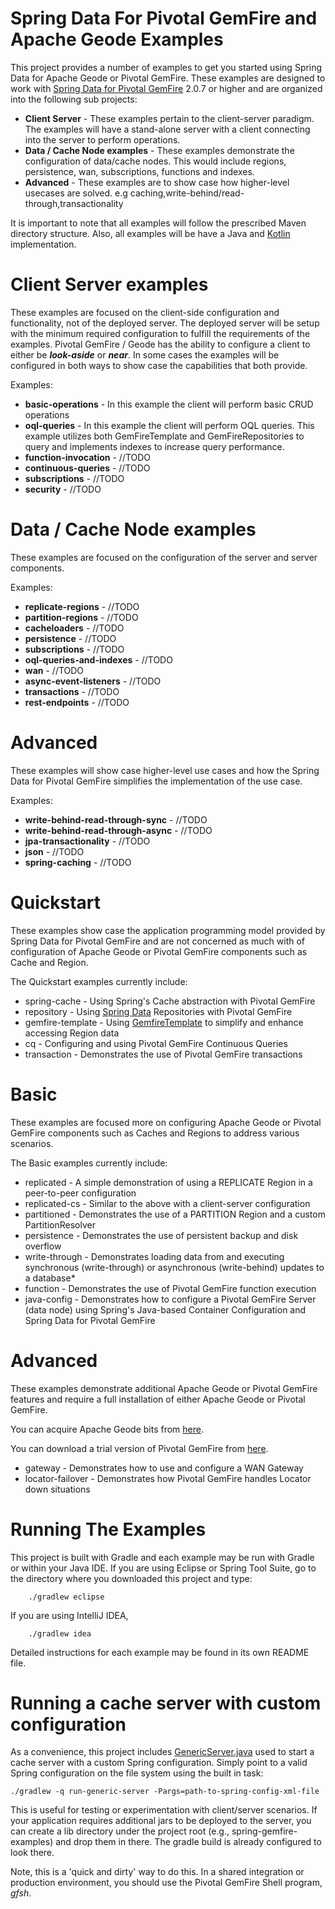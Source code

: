 Spring Data For Pivotal GemFire and Apache Geode Examples
=========================================================

This project provides a number of examples to get you started using Spring Data for Apache Geode or Pivotal GemFire. These examples are designed to work with [Spring Data for Pivotal GemFire](http://projects.spring.io/spring-data-gemfire) 2.0.7 or higher and are organized into the following sub projects:

* **Client Server** - These examples pertain to the client-server paradigm. The examples will have a stand-alone server with a client connecting into the server to perform operations. 
* **Data / Cache Node examples** - These examples demonstrate the configuration of data/cache nodes. This would include regions, persistence, wan, subscriptions, functions and indexes.
* **Advanced** - These examples are to show case how higher-level usecases are solved. e.g caching,write-behind/read-through,transactionality 

It is important to note that all examples will follow the prescribed Maven directory structure. Also, all examples will be have a Java and [Kotlin](http://kotlinlang.org) implementation. 

# Client Server examples
These examples are focused on the client-side configuration and functionality, not of the deployed server. The deployed server will be setup with the minimum required configuration to fulfill the requirements of the examples.
Pivotal GemFire / Geode has the ability to configure a client to either be _**look-aside**_ or _**near**_. In some cases the examples will be configured in both ways to show case the capabilities that both provide.

Examples:
* **basic-operations** - In this example the client will perform basic CRUD operations
* **oql-queries** - In this example the client will perform OQL queries. This example utilizes both GemFireTemplate and GemFireRepositories to query and implements indexes to increase query performance.
* **function-invocation** - //TODO
* **continuous-queries** - //TODO
* **subscriptions** - //TODO
* **security** - //TODO
 
# Data / Cache Node examples
These examples are focused on the configuration of the server and server components.

Examples:
* **replicate-regions** - //TODO
* **partition-regions** - //TODO
* **cacheloaders** - //TODO
* **persistence** - //TODO
* **subscriptions** - //TODO
* **oql-queries-and-indexes** - //TODO
* **wan** - //TODO
* **async-event-listeners** - //TODO
* **transactions** - //TODO
* **rest-endpoints** - //TODO

# Advanced
These examples will show case higher-level use cases and how the Spring Data for Pivotal GemFire simplifies the implementation of the use case.

Examples:
* **write-behind-read-through-sync** - //TODO
* **write-behind-read-through-async** - //TODO
* **jpa-transactionality** - //TODO
* **json** - //TODO
* **spring-caching** - //TODO


# Quickstart

These examples show case the application programming model provided by Spring Data for Pivotal GemFire and are not concerned as much with of configuration of Apache Geode or Pivotal GemFire components such as Cache and Region.

The Quickstart examples currently include:

* spring-cache - Using Spring's Cache abstraction with Pivotal GemFire
* repository - Using [Spring Data](http://projects.spring.io/spring-data) Repositories with Pivotal GemFire
* gemfire-template - Using [GemfireTemplate](https://docs.spring.io/spring-data/geode/docs/current/api/org/springframework/data/gemfire/GemfireTemplate.html) to simplify and enhance accessing Region data
* cq - Configuring and using Pivotal GemFire Continuous Queries
* transaction - Demonstrates the use of Pivotal GemFire transactions

# Basic

These examples are focused more on configuring Apache Geode or Pivotal GemFire components
such as Caches and Regions to address various scenarios.

The Basic examples currently include:

* replicated - A simple demonstration of using a REPLICATE Region in a peer-to-peer configuration
* replicated-cs - Similar to the above with a client-server configuration
* partitioned - Demonstrates the use of a PARTITION Region and a custom PartitionResolver
* persistence - Demonstrates the use of persistent backup and disk overflow
* write-through - Demonstrates loading data from and executing synchronous (write-through) or asynchronous (write-behind) updates to a database*
* function - Demonstrates the use of Pivotal GemFire function execution
* java-config - Demonstrates how to configure a Pivotal GemFire Server (data node)
using Spring's Java-based Container Configuration and Spring Data for Pivotal GemFire

# Advanced

These examples demonstrate additional Apache Geode or Pivotal GemFire features
and require a full installation of either Apache Geode or Pivotal GemFire.

You can acquire Apache Geode bits from [here](http://geode.apache.org/releases/).

You can download a trial version of Pivotal GemFire from [here](https://pivotal.io/pivotal-gemfire).

* gateway - Demonstrates how to use and configure a WAN Gateway
* locator-failover - Demonstrates how Pivotal GemFire handles Locator down situations

# Running The Examples

This project is built with Gradle and each example may be run with Gradle or within your Java IDE.
If you are using Eclipse or Spring Tool Suite, go to the directory where you downloaded this project
and type:

        ./gradlew eclipse

If you are using IntelliJ IDEA,

        ./gradlew idea

Detailed instructions for each example may be found in its own README file.

# Running a cache server with custom configuration

As a convenience, this project includes [GenericServer.java](https://github.com/spring-projects/spring-gemfire-examples/blob/master/spring-gemfire-examples-common/src/main/java/org/springframework/data/gemfire/examples/GenericServer.java)
used to start a cache server with a custom Spring configuration. Simply point to a valid Spring configuration on the file system using the built in task:

	./gradlew -q run-generic-server -Pargs=path-to-spring-config-xml-file

This is useful for testing or experimentation with client/server scenarios.
If your application requires additional jars to be deployed to the server, you can create a lib directory under the project root (e.g., spring-gemfire-examples) and drop them in there.
The gradle build is already configured to look there.

Note, this is a 'quick and dirty' way to do this. In a shared integration or production environment, you should use the Pivotal GemFire Shell program, _gfsh_.










